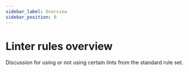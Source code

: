 ```yaml
---
sidebar_label: Overview
sidebar_position: 0
---
```


# Linter rules overview

Discussion for using or not using certain lints from the standard rule set.
